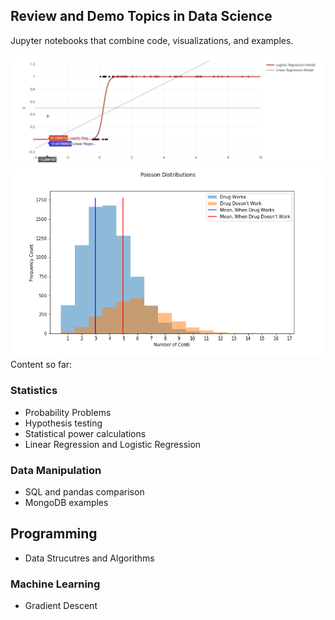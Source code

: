 ## Review and Demo Topics in Data Science
Jupyter notebooks that combine code, visualizations, and examples.

![](images/linear_log_regr.gif)
![](images/poisson.png)
Content so far:

### Statistics
- Probability Problems
- Hypothesis testing
- Statistical power calculations
- Linear Regression and Logistic Regression

### Data Manipulation
- SQL and pandas comparison
- MongoDB examples

## Programming
- Data Strucutres and Algorithms

### Machine Learning
- Gradient Descent
